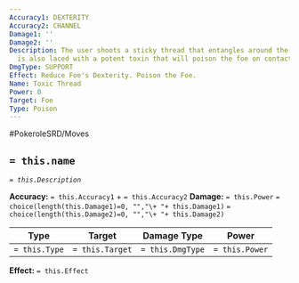 ```yaml
---
Accuracy1: DEXTERITY
Accuracy2: CHANNEL
Damage1: ''
Damage2: ''
Description: The user shoots a sticky thread that entangles around the foe, the thread
  is also laced with a potent toxin that will poison the foe on contact.
DmgType: SUPPORT
Effect: Reduce Foe's Dexterity. Poison the Foe.
Name: Toxic Thread
Power: 0
Target: Foe
Type: Poison
---
```


#PokeroleSRD/Moves

## `= this.name` 
*`= this.Description`*

**Accuracy:** `= this.Accuracy1` + `= this.Accuracy2`
**Damage:** `= this.Power` `= choice(length(this.Damage1)=0, "","\+ "+ this.Damage1)` `= choice(length(this.Damage2)=0, "","\+ "+ this.Damage2)`

| Type          | Target          | Damage Type          | Power          |
| ------------- | --------------- | ---------------- | -------------- |
| `= this.Type` | `= this.Target` | `= this.DmgType` | `= this.Power` | 

**Effect:** `= this.Effect`